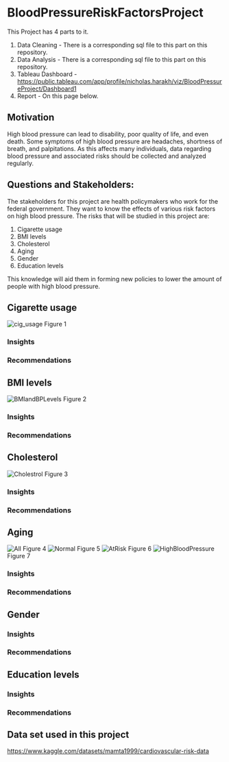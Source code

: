 # BloodPressureRiskFactorsProject


This Project has 4 parts to it. 
1) Data Cleaning - There is a corresponding sql file to this part on this repository.
2) Data Analysis - There is a corresponding sql file to this part on this repository.
3) Tableau Dashboard - https://public.tableau.com/app/profile/nicholas.harakh/viz/BloodPressureProject/Dashboard1
4) Report - On this page below.
 ## Motivation 

High blood pressure can lead to disability, poor quality of life, and even death. Some symptoms of high blood pressure are headaches, shortness of breath, and palpitations. As this affects many individuals, data regarding blood pressure and associated risks should be collected and analyzed regularly. 

## Questions and Stakeholders:
The stakeholders for this project are health policymakers who work for the federal government. They want to know the effects of various risk factors on high blood pressure.
The risks that will be studied in this project are:

1) Cigarette usage 
2) BMI levels
3) Cholesterol
4) Aging
5) Gender
6) Education levels

This knowledge will aid them in forming new policies to lower the amount of people with high blood pressure.

## Cigarette usage 
![cig_usage](https://github.com/nharakh00/BloodPressureRiskFactorsProject/assets/45838914/f86cb31a-5097-4cad-ba95-d4d69f8b702c)
Figure 1

### Insights 

### Recommendations 

## BMI levels 
![BMIandBPLevels](https://github.com/nharakh00/BloodPressureRiskFactorsProject/assets/45838914/e5fd09fe-0e0d-494c-b1c3-47d49b20b68d)
Figure 2


### Insights 

### Recommendations 

## Cholesterol

![Cholestrol](https://github.com/nharakh00/BloodPressureRiskFactorsProject/assets/45838914/2cc2f49a-beb6-477c-9a4c-1819b105c2be)
Figure 3


### Insights 

### Recommendations 

## Aging 
![All](https://github.com/nharakh00/BloodPressureRiskFactorsProject/assets/45838914/50a54594-d364-4b52-983b-f4a0684f8544)
Figure 4
![Normal](https://github.com/nharakh00/BloodPressureRiskFactorsProject/assets/45838914/7a25916f-664e-4b61-930d-0fe4a3e191bf)
Figure 5
![AtRisk](https://github.com/nharakh00/BloodPressureRiskFactorsProject/assets/45838914/e36ebf15-ac0b-4ac4-b9d0-db2a4add7118)
Figure 6
![HighBloodPressure](https://github.com/nharakh00/BloodPressureRiskFactorsProject/assets/45838914/202626ef-6232-4753-b5e3-14119da611e6)
Figure 7

### Insights 

### Recommendations 

## Gender 

### Insights 

### Recommendations 

## Education levels  

### Insights 

### Recommendations 

## Data set used in this project 
https://www.kaggle.com/datasets/mamta1999/cardiovascular-risk-data
